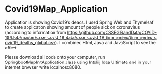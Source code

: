 # Covid19Map_Application
Application is showing Covid19's deads.
I used Spring Web and Thymeleaf to create application showing amount of people sick on coronavirus 
(according to information from https://github.com/CSSEGISandData/COVID-19/blob/master/csse_covid_19_data/csse_covid_19_time_series/time_series_covid19_deaths_global.csv).
I combined Html, Java and JavaScript to see the effect. 

Please download all code onto your computer, run SpringbootMapInitApplication.class using Inteliij Idea Ultimate and in your internet browser write localhost:8080.
